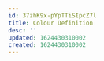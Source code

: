 ```yaml
---
id: 37zhK9x-pYpTTiSIpcZ7l
title: Colour Definition
desc: ''
updated: 1624430310002
created: 1624430310002
---
```


